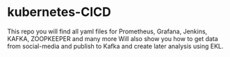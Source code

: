 # kubernetes-CICD
This repo you will find all yaml files for Prometheus, Grafana, Jenkins, KAFKA, ZOOPKEEPER and many more
Will also show you how to get data from social-media and publish to Kafka and create later analysis using EKL.
